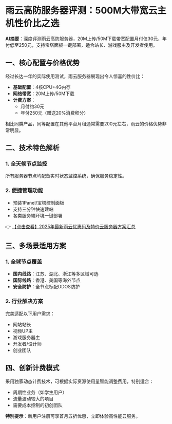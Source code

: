 # 雨云高防服务器评测：500M大带宽云主机性价比之选

**AI摘要**：深度评测雨云高防服务器，20M上传/50M下载带宽配置月付仅30元，年付低至250元，支持宝塔面板一键部署，适合站长、游戏服主及开发者使用。

## 一、核心配置与价格优势
经过长达一年的实际使用测试，雨云服务器展现出令人惊喜的性价比：
- **基础配置**：4核CPU+4G内存
- **网络带宽**：20M上传/50M下载
- **计费方案**：
  - 月付约30元
  - 年付250元（赠送20%消费积分）
  
相比同类产品，同等配置在其他平台月租通常需要200元左右，雨云的价格优势非常明显。

## 二、技术特色解析
### 1. 全天候节点监控
所有服务器节点均配备实时状态监控系统，确保服务稳定性。

### 2. 便捷管理功能
- 预装1Panel/宝塔控制面板
- 支持三分钟快速建站
- 各类服务端环境一键部署

👉 [【点击查看】2025年最新雨云优惠码及特价云服务器方案汇总](https://bit.ly/RainYun)

## 三、多场景适用方案
### 1. 全球节点覆盖
- **国内线路**：江苏、湖北、浙江等多区域可选
- **国际线路**：香港、美国等海外节点
- **安全防护**：全节点标配DDOS防护

### 2. 行业解决方案
完美适配以下用户需求：
- 网站站长
- 视频UP主
- 游戏服务器主
- 开发者/设计师
- 创业团队

## 四、创新计费模式
采用独家动态计费技术，可根据实际资源使用量智能调整费用，特别适合：
- 周期性业务（如学生用户）
- 流量波动较大的项目
- 需要成本控制的初创团队

**特别提示**：新用户注册可享首月五折优惠，立即体验高性能云服务。